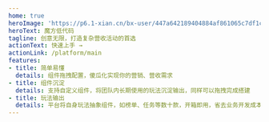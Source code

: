```yaml
---
home: true
heroImage: 'https://p6.1-xian.cn/bx-user/447a642189404884af861065c7df1c2d.png'
heroText: 魔方低代码
tagline: 创意无限，打造复杂营收活动的首选
actionText: 快速上手 →
actionLink: /platform/main
features:
- title: 简单易懂
  details: 组件拖拽配置，傻瓜化实现你的营销、营收需求
- title: 组件沉淀
  details: 支持自定义组件，将团队内长期使用的玩法沉淀输出，同样可以拖拽完成搭建
- title: 玩法输出
  details: 平台将自身玩法抽象组件，如榜单、任务等数十款，开箱即用，省去业务开发成本
---
```


